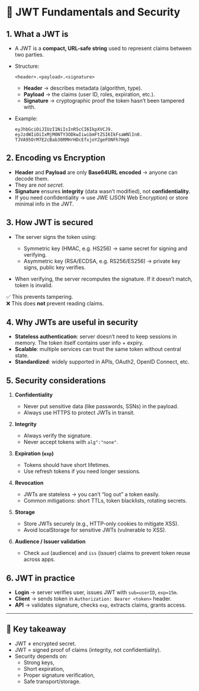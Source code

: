 # 🔐 JWT Fundamentals and Security

## 1. **What a JWT is**
- A JWT is a **compact, URL-safe string** used to represent claims between two parties.  
- Structure:  
  ```
  <header>.<payload>.<signature>
  ```
  - **Header** → describes metadata (algorithm, type).  
  - **Payload** → the claims (user ID, roles, expiration, etc.).  
  - **Signature** → cryptographic proof the token hasn’t been tampered with.

- Example:  
  ```
  eyJhbGciOiJIUzI1NiIsInR5cCI6IkpXVCJ9.
  eyJzdWIiOiIxMjM0NTY3ODkwIiwibmFtZSI6IkFsaWNlIn0.
  TJVA95OrM7E2cBab30RMHrHDcEfxjoYZgeFONFh7HgQ
  ```

## 2. **Encoding vs Encryption**
- **Header** and **Payload** are only **Base64URL encoded** → anyone can decode them.  
- They are *not secret*.  
- **Signature** ensures **integrity** (data wasn’t modified), not **confidentiality**.  
- If you need confidentiality → use JWE (JSON Web Encryption) or store minimal info in the JWT.

## 3. **How JWT is secured**
- The server signs the token using:
  - Symmetric key (HMAC, e.g. HS256) → same secret for signing and verifying.  
  - Asymmetric key (RSA/ECDSA, e.g. RS256/ES256) → private key signs, public key verifies.  

- When verifying, the server recomputes the signature. If it doesn’t match, token is invalid.  

✅ This prevents tampering.  
❌ This does **not** prevent reading claims.

## 4. **Why JWTs are useful in security**
- **Stateless authentication**: server doesn’t need to keep sessions in memory. The token itself contains user info + expiry.  
- **Scalable**: multiple services can trust the same token without central state.  
- **Standardized**: widely supported in APIs, OAuth2, OpenID Connect, etc.

## 5. **Security considerations**
1. **Confidentiality**  
   - Never put sensitive data (like passwords, SSNs) in the payload.  
   - Always use HTTPS to protect JWTs in transit.  

2. **Integrity**  
   - Always verify the signature.  
   - Never accept tokens with `alg":"none"`.  

3. **Expiration (`exp`)**  
   - Tokens should have short lifetimes.  
   - Use refresh tokens if you need longer sessions.  

4. **Revocation**  
   - JWTs are stateless → you can’t “log out” a token easily.  
   - Common mitigations: short TTLs, token blacklists, rotating secrets.  

5. **Storage**  
   - Store JWTs securely (e.g., HTTP-only cookies to mitigate XSS).  
   - Avoid localStorage for sensitive JWTs (vulnerable to XSS).  

6. **Audience / Issuer validation**  
   - Check `aud` (audience) and `iss` (issuer) claims to prevent token reuse across apps.  

## 6. **JWT in practice**
- **Login** → server verifies user, issues JWT with `sub=userID`, `exp=15m`.  
- **Client** → sends token in `Authorization: Bearer <token>` header.  
- **API** → validates signature, checks `exp`, extracts claims, grants access.  

---

## 🔑 Key takeaway
- JWT ≠ encrypted secret.  
- JWT = signed proof of claims (integrity, not confidentiality).  
- Security depends on:
  - Strong keys,  
  - Short expiration,  
  - Proper signature verification,  
  - Safe transport/storage.  
